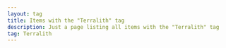 ```yaml
---
layout: tag
title: Items with the "Terralith" tag
description: Just a page listing all items with the "Terralith" tag
tag: Terralith
---
```

